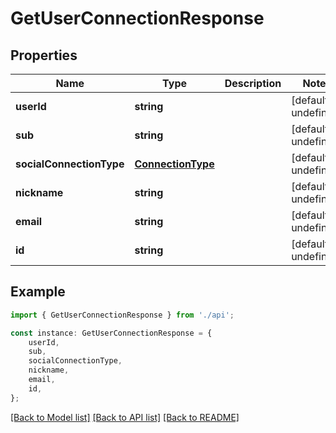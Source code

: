 # GetUserConnectionResponse


## Properties

Name | Type | Description | Notes
------------ | ------------- | ------------- | -------------
**userId** | **string** |  | [default to undefined]
**sub** | **string** |  | [default to undefined]
**socialConnectionType** | [**ConnectionType**](ConnectionType.md) |  | [default to undefined]
**nickname** | **string** |  | [default to undefined]
**email** | **string** |  | [default to undefined]
**id** | **string** |  | [default to undefined]

## Example

```typescript
import { GetUserConnectionResponse } from './api';

const instance: GetUserConnectionResponse = {
    userId,
    sub,
    socialConnectionType,
    nickname,
    email,
    id,
};
```

[[Back to Model list]](../README.md#documentation-for-models) [[Back to API list]](../README.md#documentation-for-api-endpoints) [[Back to README]](../README.md)
